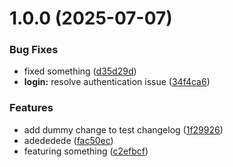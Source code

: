 # 1.0.0 (2025-07-07)


### Bug Fixes

* fixed something ([d35d29d](https://github.com/ZulAasim/mygitproj1/commit/d35d29dea58945e94d70f6d4858e49c7232679c1))
* **login:** resolve authentication issue ([34f4ca6](https://github.com/ZulAasim/mygitproj1/commit/34f4ca6c96f12856f89816da270d72fec41cd14b))


### Features

* add dummy change to test changelog ([1f29926](https://github.com/ZulAasim/mygitproj1/commit/1f29926e688932d5230f08005eb59f2fbb69d05f))
* adededede ([fac50ec](https://github.com/ZulAasim/mygitproj1/commit/fac50ec89effef6e2f966f4676dcec001bdbb51e))
* featuring something ([c2efbcf](https://github.com/ZulAasim/mygitproj1/commit/c2efbcf2b22474fd8f28433df91f5c572e8152e3))



